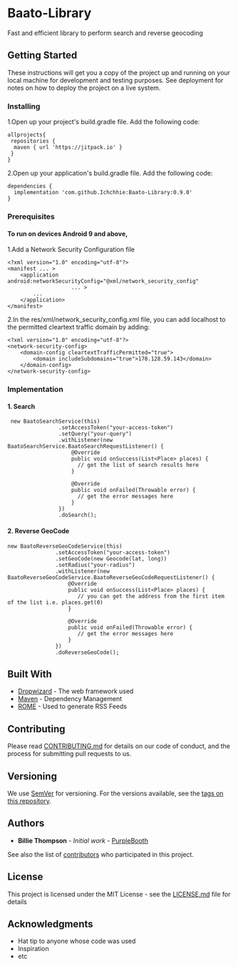 # Baato-Library

Fast and efficient library to perform search and reverse geocoding

## Getting Started

These instructions will get you a copy of the project up and running on your local machine for development and testing purposes. See deployment for notes on how to deploy the project on a live system.

### Installing

 1.Open up your project's build.gradle file. Add the following code:
 
```
allprojects{
 repositories {
  maven { url 'https://jitpack.io' }
 }
}

```

2.Open up your application's build.gradle file. Add the following code:

```
dependencies {
  implementation 'com.github.Ichchhie:Baato-Library:0.9.0'
}
```

### Prerequisites

#### To run on devices Android 9 and above,

1.Add a Network Security Configuration file
 
```
<?xml version="1.0" encoding="utf-8"?>
<manifest ... >
    <application android:networkSecurityConfig="@xml/network_security_config"
                    ... >
        ...
    </application>
</manifest>

```
2.In the res/xml/network_security_config.xml file, you can add localhost to the permitted cleartext traffic domain by adding:

```
<?xml version="1.0" encoding="utf-8"?>
<network-security-config>
    <domain-config cleartextTrafficPermitted="true">
        <domain includeSubdomains="true">178.128.59.143</domain>
    </domain-config>
</network-security-config>
```

### Implementation

 #### 1. Search 
 
```
 new BaatoSearchService(this)
                .setAccessToken("your-access-token")
                .setQuery("your-query")
                .withListener(new BaatoSearchService.BaatoSearchRequestListener() {
                    @Override
                    public void onSuccess(List<Place> places) {
                      // get the list of search results here
                    }

                    @Override
                    public void onFailed(Throwable error) {
                      // get the error messages here
                    }
                })
                .doSearch();

```
 #### 2. Reverse GeoCode
 
 ```
new BaatoReverseGeoCodeService(this)
                .setAccessToken("your-access-token")
                .setGeoCode(new Geocode(lat, long))
                .setRadius("your-radius")
                .withListener(new BaatoReverseGeoCodeService.BaatoReverseGeoCodeRequestListener() {
                    @Override
                    public void onSuccess(List<Place> places) {
                       // you can get the address from the first item of the list i.e. places.get(0)
                    }

                    @Override
                    public void onFailed(Throwable error) {
                       // get the error messages here
                    }
                })
                .doReverseGeoCode();

```

## Built With

* [Dropwizard](http://www.dropwizard.io/1.0.2/docs/) - The web framework used
* [Maven](https://maven.apache.org/) - Dependency Management
* [ROME](https://rometools.github.io/rome/) - Used to generate RSS Feeds

## Contributing

Please read [CONTRIBUTING.md](https://gist.github.com/PurpleBooth/b24679402957c63ec426) for details on our code of conduct, and the process for submitting pull requests to us.

## Versioning

We use [SemVer](http://semver.org/) for versioning. For the versions available, see the [tags on this repository](https://github.com/your/project/tags). 

## Authors

* **Billie Thompson** - *Initial work* - [PurpleBooth](https://github.com/PurpleBooth)

See also the list of [contributors](https://github.com/your/project/contributors) who participated in this project.

## License

This project is licensed under the MIT License - see the [LICENSE.md](LICENSE.md) file for details

## Acknowledgments

* Hat tip to anyone whose code was used
* Inspiration
* etc
